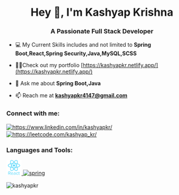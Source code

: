 <h1 align="center">Hey 👋, I'm Kashyap Krishna</h1>
<h3 align="center">A Passionate Full Stack Developer</h3>

- 💻 My Current Skills includes and not limited to **Spring Boot,React,Spring Security,Java,MySQL,SCSS**

- 👨‍💻Check out my portfolio [https://kashyapkr.netlify.app/](https://kashyapkr.netlify.app/)

- 💬 Ask me about **Spring Boot,Java**

- 📫 Reach me at **kashyapkr4147@gmail.com**

<h3 align="left">Connect with me:</h3>
<p align="left">
<a href="https://linkedin.com/in/https://www.linkedin.com/in/kashyapkr/" target="blank"><img align="center" src="https://raw.githubusercontent.com/rahuldkjain/github-profile-readme-generator/master/src/images/icons/Social/linked-in-alt.svg" alt="https://www.linkedin.com/in/kashyapkr/" height="30" width="40" /></a>
<a href="https://www.leetcode.com/https://leetcode.com/kashyap_kr/" target="blank"><img align="center" src="https://raw.githubusercontent.com/rahuldkjain/github-profile-readme-generator/master/src/images/icons/Social/leet-code.svg" alt="https://leetcode.com/kashyap_kr/" height="30" width="40" /></a>
</p>

<h3 align="left">Languages and Tools:</h3>
<p align="left"> <a href="https://reactjs.org/" target="_blank" rel="noreferrer"> <img src="https://raw.githubusercontent.com/devicons/devicon/master/icons/react/react-original-wordmark.svg" alt="react" width="40" height="40"/> </a> <a href="https://spring.io/" target="_blank" rel="noreferrer"> <img src="https://www.vectorlogo.zone/logos/springio/springio-icon.svg" alt="spring" width="40" height="40"/> </a> </p>

<p><img align="center" src="https://github-readme-stats.vercel.app/api/top-langs?username=kashyapkr&show_icons=true&locale=en&layout=compact" alt="kashyapkr" /></p>
